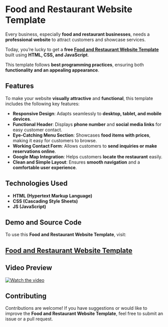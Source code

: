 # Food and Restaurant Website Template

Every business, especially **food and restaurant businesses**, needs a **professional website** to attract customers and showcase services.

Today, you’re lucky to get a **free <a href="https://jvcodes.com/food-and-restaurant-template/">Food and Restaurant Website Template</a>** built using **HTML, CSS, and JavaScript**.

This template follows **best programming practices**, ensuring both **functionality and an appealing appearance**.

## Features

To make your website **visually attractive** and **functional**, this template includes the following key features:

- **Responsive Design**: Adapts seamlessly to **desktop, tablet, and mobile devices**.
- **Functional Header**: Displays **phone number** and **social media links** for easy customer contact.
- **Eye-Catching Menu Section**: Showcases **food items with prices**, making it easy for customers to browse.
- **Working Contact Form**: Allows customers to **send inquiries or make reservations online**.
- **Google Map Integration**: Helps customers **locate the restaurant** easily.
- **Clean and Simple Layout**: Ensures **smooth navigation** and a **comfortable user experience**.

## Technologies Used

- **HTML (Hypertext Markup Language)**
- **CSS (Cascading Style Sheets)**
- **JS (JavaScript)**

## Demo and Source Code

To use this **Food and Restaurant Website Template**, visit:

## <a href="https://jvcodes.com/food-and-restaurant-template/">Food and Restaurant Website Template</a>

## Video Preview

[![Watch the video](https://img.youtube.com/vi/KCApuGgW2SM/0.jpg)](https://www.youtube.com/watch?v=KCApuGgW2SM)

## Contributing

Contributions are welcome! If you have suggestions or would like to improve the **Food and Restaurant Website Template**, feel free to submit an issue or a pull request.

